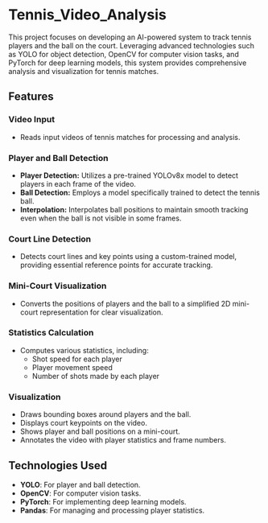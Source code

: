 # Tennis_Video_Analysis

This project focuses on developing an AI-powered system to track tennis players and the ball on the court. Leveraging advanced technologies such as YOLO for object detection, OpenCV for computer vision tasks, and PyTorch for deep learning models, this system provides comprehensive analysis and visualization for tennis matches.

## Features

### Video Input
- Reads input videos of tennis matches for processing and analysis.

### Player and Ball Detection
- **Player Detection:** Utilizes a pre-trained YOLOv8x model to detect players in each frame of the video.
- **Ball Detection:** Employs a model specifically trained to detect the tennis ball.
- **Interpolation:** Interpolates ball positions to maintain smooth tracking even when the ball is not visible in some frames.

### Court Line Detection
- Detects court lines and key points using a custom-trained model, providing essential reference points for accurate tracking.

### Mini-Court Visualization
- Converts the positions of players and the ball to a simplified 2D mini-court representation for clear visualization.

### Statistics Calculation
- Computes various statistics, including:
  - Shot speed for each player
  - Player movement speed
  - Number of shots made by each player

### Visualization
- Draws bounding boxes around players and the ball.
- Displays court keypoints on the video.
- Shows player and ball positions on a mini-court.
- Annotates the video with player statistics and frame numbers.

## Technologies Used
- **YOLO**: For player and ball detection.
- **OpenCV**: For computer vision tasks.
- **PyTorch**: For implementing deep learning models.
- **Pandas**: For managing and processing player statistics.
